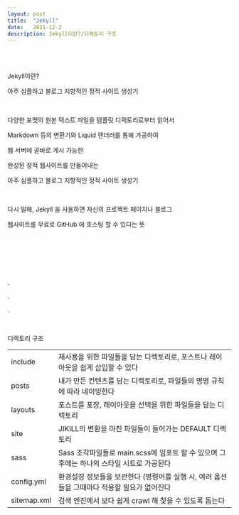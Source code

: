 ```yaml
---
layout: post
title:  "Jekyll"
date:   2021-12-2
description: Jekyll이란?/디렉토리 구조
---
```


<br><br>
<p class="intro">Jekyll이란?<p>
<p class="gittext">아주 심플하고 블로그 지향적인 정적 사이트 생성기</p>
<br>
<p class="gittext">다양한 포맷의 원본 텍스트 파일을 템플릿 디렉토리로부터 읽어서</p>
<p class="gittext">Markdown 등의 변환기와 Liquid 렌더러를 통해 가공하여</p>
<p class="gittext">웹 서버에 곧바로 게시 가능한</p>
<p class="gittext">완성된 정적 웹사이트를 만들어내는</p>
<p class="gittext">아주 심플하고 블로그 지향적인 정적 사이트 생성기</p>
<br>
<p class="gittext">다시 말해, Jekyll 을 사용하면 자신의 프로젝트 페이지나 블로그</p>
<p class="gittext">웹사이트를 무료로 GitHub 에 호스팅 할 수 있다는 뜻</p>
<br><br><br><br><br>
<p class="rmx">.</p>
<p class="rmx">.</p>
<p class="rmx">.</p>
<br>
<p class="intro">디렉토리 구조<p>
<table>
  <tr>
    <td>include</td>
    <td>재사용을 위한 파일들을 담는 디렉토리로, 포스트나 레이아웃을 쉽게 삽입할 수 있다</td>
  </tr>
  <tr>
    <td>posts</td>
    <td>내가 만든 컨텐츠를 담는 디렉토리로, 파일들의 명명 규칙에 따라 네이밍한다</td>
  </tr>
  <tr>
    <td>layouts</td>
    <td>포스트를 포장, 레이아웃을 선택을 위한 파일들을 담는 디렉토리</td>
  </tr>
  <tr>
    <td>site</td>
    <td>JIKILL의 변환을 마친 파일들이 들어가는 DEFAULT 디렉토리</td>
  </tr>
  <tr>
    <td>sass</td>
    <td>Sass 조각파일들로 main.scss에 임포트 할 수 있으며 그 후에는 하나의 스타일 시트로 가공된다</td>
  </tr>
  <tr>
    <td>config.yml</td>
    <td>환경설정 정보들을 보관한다 (명령어를 실행 시, 여러 옵션들을 그때마다 적용할 필요가 없어진다</td>
  </tr>
  <tr>
    <td>sitemap.xml</td>
    <td>검색 엔진에서 보다 쉽게 crawl 해 찾을 수 있도록 돕는다</td>
  </tr>
</table>